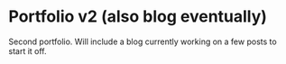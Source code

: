 # Portfolio v2 (also blog eventually)

Second portfolio. Will include a blog currently working on a few posts to start it off.
